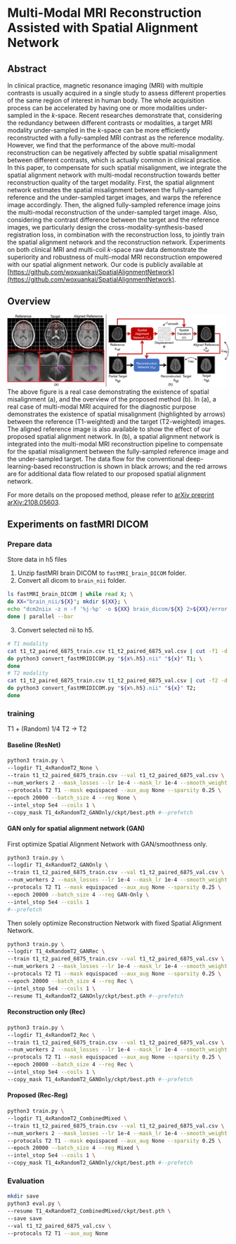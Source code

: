 # Multi-Modal MRI Reconstruction Assisted with Spatial Alignment Network
## Abstract
In clinical practice, magnetic resonance imaging (MRI) with multiple contrasts
is usually acquired in a single study
to assess different properties of the same region of interest in human body.
The whole acquisition process can be accelerated
by having one or more modalities under-sampled in the $k$-space. 
Recent researches demonstrate that,
considering the redundancy between different contrasts or modalities,
a target MRI modality under-sampled in the $k$-space can be more efficiently reconstructed
with a fully-sampled MRI contrast as the reference modality.
However, we find that the performance of the above multi-modal reconstruction
can be negatively affected by subtle spatial misalignment between different contrasts,
which is actually common in clinical practice.
In this paper, to compensate for such spatial misalignment,
we integrate the spatial alignment network with multi-modal reconstruction
towards better reconstruction quality of the target modality.
First, the spatial alignment network estimates the spatial misalignment
between the fully-sampled reference and the under-sampled target images,
and warps the reference image accordingly.
Then, the aligned fully-sampled reference image joins the multi-modal reconstruction
of the under-sampled target image.
Also, considering the contrast difference between the target and the reference images,
we particularly design the cross-modality-synthesis-based registration loss,
in combination with the reconstruction loss,
to jointly train the spatial alignment network and the reconstruction network.
Experiments on both clinical MRI and multi-coil $k$-space raw data
demonstrate the superiority and robustness of
multi-modal MRI reconstruction empowered with our spatial alignment network.
Our code is publicly available at [https://github.com/woxuankai/SpatialAlignmentNetwork](https://github.com/woxuankai/SpatialAlignmentNetwork).

## Overview
![Overview](asserts/overview.png)
The above figure is a real case demonstrating
the existence of spatial misalignment (a), and the overview of the proposed method (b).
In (a), a real case of multi-modal
MRI acquired for the diagnostic purpose demonstrates the existence
of spatial misalignment (highlighted by arrows) between the reference
(T1-weighted) and the target (T2-weighted) images.
The aligned reference image is also available to show
the effect of our proposed spatial alignment network.
In (b), a spatial alignment network is integrated into the multi-modal MRI reconstruction pipeline
to compensate for the spatial misalignment between the fully-sampled
reference image and the under-sampled target. The data flow for the
conventional deep-learning-based reconstruction is shown in black
arrows; and the red arrows are for additional data flow related to
our proposed spatial alignment network.

For more details on the proposed method, please refer to [arXiv preprint arXiv:2108.05603](https://arxiv.org/abs/2108.05603).

## Experiments on fastMRI DICOM
### Prepare data
Store data in h5 files
1. Unzip fastMRI brain DICOM to `fastMRI_brain_DICOM` folder.
2. Convert all dicom to `brain_nii` folder.
```bash
ls fastMRI_brain_DICOM | while read X; \
do XX="brain_nii/${X}"; mkdir ${XX}; \
echo "dcm2niix -z n -f '%j-%p' -o ${XX} brain_dicom/${X} 2>${XX}/error.log 1>${XX}/out.log"; \
done | parallel --bar
```
3. Convert selected nii to h5.
```bash
# T1 modality
cat t1_t2_paired_6875_train.csv t1_t2_paired_6875_val.csv | cut -f1 -d ',' | while read x; \
do python3 convert_fastMRIDICOM.py "${x%.h5}.nii" "${x}" T1; \
done
# T2 modality
cat t1_t2_paired_6875_train.csv t1_t2_paired_6875_val.csv | cut -f2 -d ',' | while read x; \
do python3 convert_fastMRIDICOM.py "${x%.h5}.nii" "${x}" T2;
done
```

### training
T1 + (Random) 1/4 T2 -> T2
#### Baseline (ResNet)
```bash
python3 train.py \
--logdir T1_4xRandomT2_None \
--train t1_t2_paired_6875_train.csv --val t1_t2_paired_6875_val.csv \
--num_workers 2 --mask_losses --lr 1e-4 --mask_lr 1e-4 --smooth_weight 100 \
--protocals T2 T1 --mask equispaced --aux_aug None --sparsity 0.25 \
--epoch 20000 --batch_size 4 --reg None \
--intel_stop 5e4 --coils 1 \
--copy_mask T1_4xRandomT2_GANOnly/ckpt/best.pth #--prefetch
```

#### GAN only for spatial alignment network (GAN)
First optimize Spatial Alignment Network with GAN/smoothness only.
```bash
python3 train.py \
--logdir T1_4xRandomT2_GANOnly \
--train t1_t2_paired_6875_train.csv --val t1_t2_paired_6875_val.csv \
--num_workers 2 --mask_losses --lr 1e-4 --mask_lr 1e-4 --smooth_weight 100 \
--protocals T2 T1 --mask equispaced --aux_aug None --sparsity 0.25 \
--epoch 20000 --batch_size 4 --reg GAN-Only \
--intel_stop 5e4 --coils 1 
#--prefetch
```
Then solely optimize Reconstruction Network with fixed Spatial Alignment Network.
```bash
python3 train.py \
--logdir T1_4xRandomT2_GANRec \
--train t1_t2_paired_6875_train.csv --val t1_t2_paired_6875_val.csv \
--num_workers 2 --mask_losses --lr 1e-4 --mask_lr 1e-4 --smooth_weight 100 \
--protocals T2 T1 --mask equispaced --aux_aug None --sparsity 0.25 \
--epoch 20000 --batch_size 4 --reg Rec \
--intel_stop 5e4 --coils 1 \
--resume T1_4xRandomT2_GANOnly/ckpt/best.pth #--prefetch
```
#### Reconstruction only (Rec)
```bash
python3 train.py \
--logdir T1_4xRandomT2_Rec \
--train t1_t2_paired_6875_train.csv --val t1_t2_paired_6875_val.csv \
--num_workers 2 --mask_losses --lr 1e-4 --mask_lr 1e-4 --smooth_weight 100 \
--protocals T2 T1 --mask equispaced --aux_aug None --sparsity 0.25 \
--epoch 20000 --batch_size 4 --reg Rec \
--intel_stop 5e4 --coils 1 \
--copy_mask T1_4xRandomT2_GANOnly/ckpt/best.pth #--prefetch
```

#### Proposed (Rec-Reg)
```bash
python3 train.py \
--logdir T1_4xRandomT2_CombinedMixed \
--train t1_t2_paired_6875_train.csv --val t1_t2_paired_6875_val.csv \
--num_workers 2 --mask_losses --lr 1e-4 --mask_lr 1e-4 --smooth_weight 100 \
--protocals T2 T1 --mask equispaced --aux_aug None --sparsity 0.25 \
--epoch 20000 --batch_size 4 --reg Mixed \
--intel_stop 5e4 --coils 1 \
--copy_mask T1_4xRandomT2_GANOnly/ckpt/best.pth #--prefetch
```

### Evaluation
```bash
mkdir save
python3 eval.py \
--resume T1_4xRandomT2_CombinedMixed/ckpt/best.pth \
--save save
--val t1_t2_paired_6875_val.csv \
--protocals T2 T1 --aux_aug None
```
